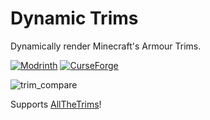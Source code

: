 # Dynamic Trims

Dynamically render Minecraft's Armour Trims.

[![Modrinth](https://img.shields.io/modrinth/dt/dynamic-trim?colour=00AF5C&label=downloads&logo=modrinth)](https://modrinth.com/mod/dynamic-trim)
[![CurseForge](https://cf.way2muchnoise.eu/full_901658_downloads.svg)](https://curseforge.com/minecraft/mc-mods/dynamic-trim)

![trim_compare](https://github.com/Andrew6rant/Dynamic-Trim/assets/57331134/bd40a075-c5aa-40ce-be95-ee8e4da51735)

Supports [AllTheTrims](https://github.com/Benjamin-Norton/AllTheTrims)!

